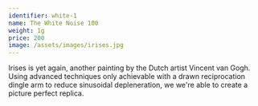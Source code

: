 ```yaml
---
identifier: white-1
name: The White Noise 100
weight: 1g
price: 200
image: /assets/images/irises.jpg
---
```

Irises is yet again, another painting by the Dutch artist Vincent van Gogh. Using advanced techniques only achievable with a drawn reciprocation dingle arm to reduce sinusoidal depleneration, we we're able to create a picture perfect replica.
